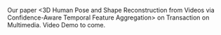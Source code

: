 Our paper <3D Human Pose and Shape Reconstruction from
Videos via Confidence-Aware Temporal Feature
Aggregation> on Transaction on Multimedia.
Video Demo to come.
